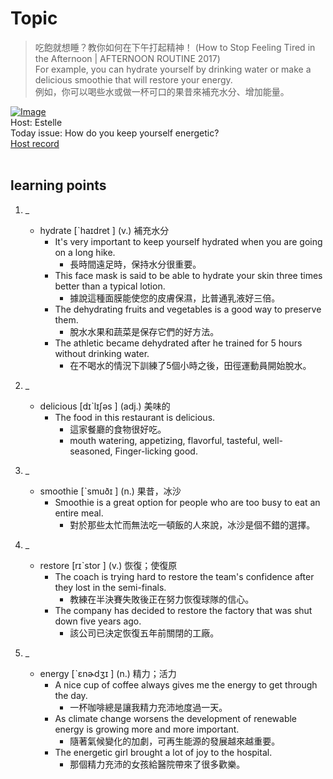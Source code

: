 # Topic

> 吃飽就想睡？教你如何在下午打起精神！ (How to Stop Feeling Tired in the Afternoon | AFTERNOON ROUTINE 2017) <br>
> For example, you can hydrate yourself  by drinking water or make a delicious smoothie that will restore your energy. <br>
> 例如，你可以喝些水或做一杯可口的果昔來補充水分、增加能量。 <br>

[![Image](https://cdn.voicetube.com/assets/thumbnails/FVvy200bREY.jpg)](https://www.youtube.com/embed/FVvy200bREY?rel=0&showinfo=0&cc_load_policy=0&controls=1&autoplay=1&iv_load_policy=3&playsinline=1&wmode=transparent&start=44&end=54&enablejsapi=1&origin=https://tw.voicetube.com&widgetid=1)<br>
Host: Estelle
<br>Today issue: How do you keep yourself energetic?
<br>
[Host record](https://cdn.voicetube.com/tmp/everyday_records/1829099090644362/3803.mp3)
<br><br>
## learning points
1. _
	* hydrate  [ˋhaɪdret ] (v.) 補充水分
		- It's very important to keep yourself hydrated when you are going on a long hike.
			+ 長時間遠足時，保持水分很重要。
		- This face mask is said to be able to hydrate your skin three times better than a typical lotion.
			+ 據說這種面膜能使您的皮膚保濕，比普通乳液好三倍。
		- The dehydrating fruits and vegetables is a good way to preserve them.
			+ 脫水水果和蔬菜是保存它們的好方法。
		- The athletic became dehydrated after he trained for 5 hours without drinking water.
			+ 在不喝水的情況下訓練了5個小時之後，田徑運動員開始脫水。

2. _
	* delicious  [dɪˋlɪʃəs ] (adj.) 美味的
		- The food in this restaurant is delicious.
			+ 這家餐廳的食物很好吃。
			+ mouth watering, appetizing, flavorful, tasteful, well-seasoned, Finger-licking good.

3. _
	* smoothie  [ˋsmuðɪ ] (n.) 果昔，冰沙
		- Smoothie is a great option for people who are too busy to eat an entire meal.
			+ 對於那些太忙而無法吃一頓飯的人來說，冰沙是個不錯的選擇。

4. _
	* restore  [rɪˋstor ] (v.) 恢復；使復原
		- The coach is trying hard to restore the team's confidence after they lost in the semi-finals.
			+ 教練在半決賽失敗後正在努力恢復球隊的信心。
		- The company has decided to restore the factory that was shut down five years ago.
			+ 該公司已決定恢復五年前關閉的工廠。

5. _
	* energy  [ˋɛnɚdʒɪ ] (n.) 精力；活力
		- A nice cup of coffee always gives me the energy to get through the day.
			+ 一杯咖啡總是讓我精力充沛地度過一天。
		- As climate change worsens the development of renewable energy is growing more and more important.
			+ 隨著氣候變化的加劇，可再生能源的發展越來越重要。
		- The energetic girl brought a lot of joy to the hospital.
			+ 那個精力充沛的女孩給醫院帶來了很多歡樂。

